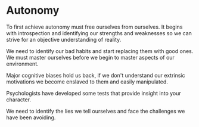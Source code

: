 # Autonomy

To first achieve autonomy must free ourselves from ourselves. It begins with introspection 
and identifying our strengths and weaknesses so we can strive for an objective understanding of reality.

We need to identify our bad habits and start replacing them with good ones. 
We must master ourselves before we begin to master aspects of our environment.

Major cognitive biases hold us back, if we don't understand our extrinsic motivations
we become enslaved to them and easily manipulated.

Psychologists have developed some tests that provide insight into your character.

We need to identify the lies we tell ourselves and face the challenges we have been avoiding.

